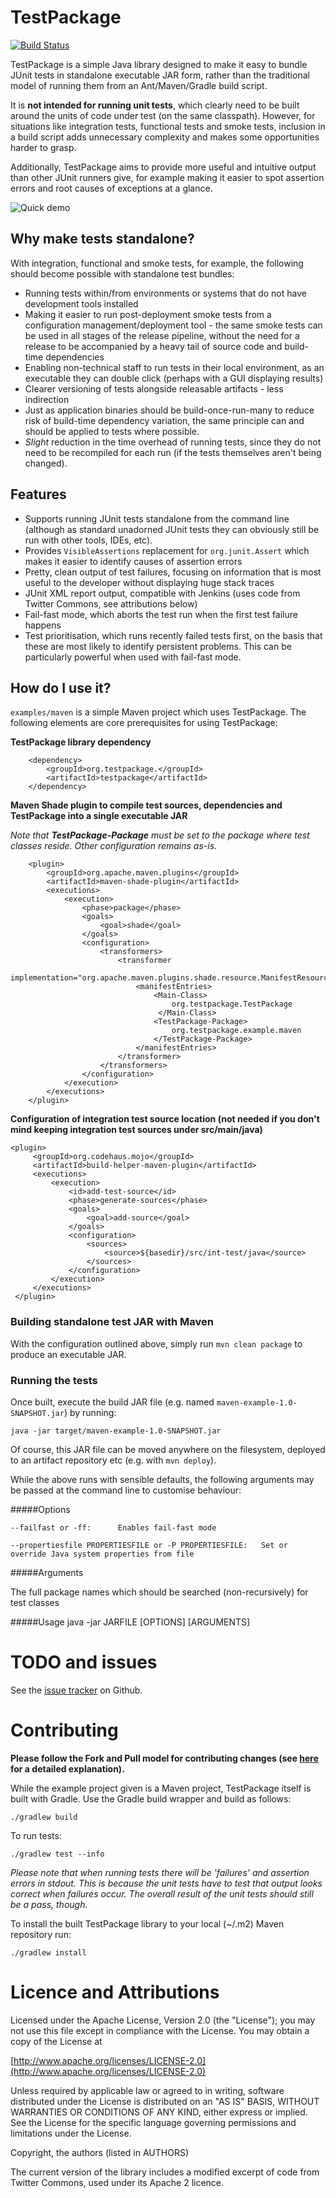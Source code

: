 # TestPackage 

[![Build Status](https://travis-ci.org/testpackage/testpackage.png?branch=master)](https://travis-ci.org/testpackage/testpackage)


TestPackage is a simple Java library designed to make it easy to bundle JUnit tests in standalone executable JAR form, rather than the traditional model of running them from an Ant/Maven/Gradle build script. 

It is **not intended for running unit tests**, which clearly need to be built around the units of code under test (on the same classpath). However, for situations like integration tests, functional tests and smoke tests, inclusion in a build script adds unnecessary complexity and makes some opportunities harder to grasp.

Additionally, TestPackage aims to provide more useful and intuitive output than other JUnit runners give, for example making it easier to spot assertion errors and root causes of exceptions at a glance.

![Quick demo](docs/demo1.gif)

## Why make tests standalone?

With integration, functional and smoke tests, for example, the following should become possible with standalone test bundles:

 * Running tests within/from environments or systems that do not have development tools installed
 * Making it easier to run post-deployment smoke tests from a configuration management/deployment tool - the same smoke tests can be used in all stages of the release pipeline, without the need for a release to be accompanied by a heavy tail of source code and build-time dependencies
 * Enabling non-technical staff to run tests in their local environment, as an executable they can double click (perhaps with a GUI displaying results)
 * Clearer versioning of tests alongside releasable artifacts - less indirection
 * Just as application binaries should be build-once-run-many to reduce risk of build-time dependency variation, the same principle can and should be applied to tests where possible.
 * _Slight_ reduction in the time overhead of running tests, since they do not need to be recompiled for each run (if the tests themselves aren't being changed).

## Features

 * Supports running JUnit tests standalone from the command line (although as standard unadorned JUnit tests they can obviously still be run with other tools, IDEs, etc).
 * Provides `VisibleAssertions` replacement for `org.junit.Assert` which makes it easier to identify causes of assertion errors
 * Pretty, clean output of test failures, focusing on information that is most useful to the developer without displaying huge stack traces
 * JUnit XML report output, compatible with Jenkins (uses code from Twitter Commons, see attributions below)
 * Fail-fast mode, which aborts the test run when the first test failure happens
 * Test prioritisation, which runs recently failed tests first, on the basis that these are most likely to identify persistent problems. This can be particularly powerful when used with fail-fast mode.

## How do I use it?

`examples/maven` is a simple Maven project which uses TestPackage. The following elements are core prerequisites for using TestPackage:

**TestPackage library dependency**

	    <dependency>
            <groupId>org.testpackage.</groupId>
            <artifactId>testpackage</artifactId>
        </dependency>

**Maven Shade plugin to compile test sources, dependencies and TestPackage into a single executable JAR**

_Note that **TestPackage-Package** must be set to the package where test classes reside. Other configuration remains as-is._

		<plugin>
		    <groupId>org.apache.maven.plugins</groupId>
		    <artifactId>maven-shade-plugin</artifactId>
		    <executions>
		        <execution>
		            <phase>package</phase>
		            <goals>
		                <goal>shade</goal>
		            </goals>
		            <configuration>
		                <transformers>
		                    <transformer
		                            implementation="org.apache.maven.plugins.shade.resource.ManifestResourceTransformer">
		                        <manifestEntries>
		                            <Main-Class>
		                            	org.testpackage.TestPackage
		                           	 </Main-Class>
		                            <TestPackage-Package>
		                            	org.testpackage.example.maven
		                            </TestPackage-Package>
		                        </manifestEntries>
		                    </transformer>
		                </transformers>
		            </configuration>
		        </execution>
		    </executions>
		</plugin>

**Configuration of integration test source location (not needed if you don't mind keeping integration test sources under src/main/java)**

	<plugin>
         <groupId>org.codehaus.mojo</groupId>
         <artifactId>build-helper-maven-plugin</artifactId>
         <executions>
             <execution>
                 <id>add-test-source</id>
                 <phase>generate-sources</phase>
                 <goals>
                     <goal>add-source</goal>
                 </goals>
                 <configuration>
                     <sources>
                         <source>${basedir}/src/int-test/java</source>
                     </sources>
                 </configuration>
             </execution>
         </executions>
     </plugin>

### Building standalone test JAR with Maven

With the configuration outlined above, simply run `mvn clean package` to produce an executable JAR.

### Running the tests

Once built, execute the build JAR file (e.g. named `maven-example-1.0-SNAPSHOT.jar`) by running:

	java -jar target/maven-example-1.0-SNAPSHOT.jar

Of course, this JAR file can be moved anywhere on the filesystem, deployed to an artifact repository etc (e.g. with `mvn deploy`).

While the above runs with sensible defaults, the following arguments may be passed at the command line to customise behaviour:

#####Options

    --failfast or -ff:      Enables fail-fast mode

    --propertiesfile PROPERTIESFILE or -P PROPERTIESFILE:   Set or override Java system properties from file

#####Arguments

The full package names which should be searched (non-recursively) for test classes

#####Usage
    java -jar JARFILE [OPTIONS] [ARGUMENTS]

# TODO and issues

See the [issue tracker](https://github.com/testpackage/testpackage/issues) on Github.

# Contributing

**Please follow the Fork and Pull model for contributing changes (see [here](https://confluence.atlassian.com/display/BITBUCKET/Fork+a+Repo,+Compare+Code,+and+Create+a+Pull+Request) for a detailed explanation).**

While the example project given is a Maven project, TestPackage itself is built with Gradle. Use the Gradle build wrapper and build as follows:

	./gradlew build

To run tests:

    ./gradlew test --info

*Please note that when running tests there will be 'failures' and assertion errors in stdout. This is because the unit tests have to test that output looks correct when failures occur. The overall result of the unit tests should still be a pass, though.*

To install the built TestPackage library to your local (~/.m2) Maven repository run:

	./gradlew install

# Licence and Attributions

Licensed under the Apache License, Version 2.0 (the "License");
you may not use this file except in compliance with the License.
You may obtain a copy of the License at

  [http://www.apache.org/licenses/LICENSE-2.0](http://www.apache.org/licenses/LICENSE-2.0)

Unless required by applicable law or agreed to in writing, software
distributed under the License is distributed on an "AS IS" BASIS,
WITHOUT WARRANTIES OR CONDITIONS OF ANY KIND, either express or implied.
See the License for the specific language governing permissions and
limitations under the License.

Copyright, the authors (listed in AUTHORS)

The current version of the library includes a modified excerpt of code from Twitter Commons, used under its Apache 2 licence.